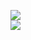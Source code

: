 [![](https://img.shields.io/badge/Made%20With-Github%20Spray-lightgrey.svg?style=for-the-badge&logo=github)](https://github.com/Annihil/github-spray#9837)  
[![](https://i.imgur.com/2DrTn0Z.gif)](https://github.com/Annihil/github-spray)